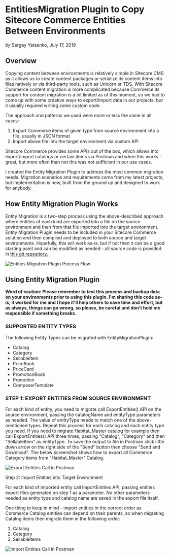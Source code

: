 # EntitiesMigration Plugin to Copy Sitecore Commerce Entities Between Environments

*by* Sergey Yatsenko, July 17, 2019

## Overview

Copying content between environments is relatively simple in Sitecore CMS as it allows us to create content packages or serialize its content items into files natively or via third-party tools, such as Unicorn or TDS. With Sitecore Commerce content migration is more complicated because Commerce its support for content migration is a bit limited as of this moment, so we had to come up with some creative ways to export/import data in our projects, but it usually required writing some custom code.

The approach and patterns we used were more or less the same in all cases:

1. Export Commerce items of given type from source environment into a file, usually in JSON format
2. Import above file into the target environment via custom API

Sitecore Commerce provides some APIs out of the box, which allows into export/import catalogs or certain items via Postman and when this works - great, but more often than not this was not sufficient in our use cases.

I created the Entity Migration Plugin to address the most common migration needs. Migration scenarios and requirements came from my latest projects, but implementation is new, built from the ground up and designed to work for anybody.

## How Entity Migration Plugin Works

Entity Migration is a two-step process using the above-described approach where entities of each kind are exported into a file on the source environment and then from that file imported into the target environment. Entity Migration Plugin needs to be included in your Sitecore Commerce solution and then compiled and deployed to both source and target environments. Hopefully, this will work as-is, but if not then it can be a good starting point and can be modified as needed - all source code is provided in [this git repository.](https://github.com/sergyatsenko/Plugin.Sync.Commerce.EntitiesMigrationPlugin)

![Entities Migration Plugin Process Flow](https://cdn.xcentium.com/-/media/images/blog-images/entities-migration-plugin/entity-migration-plugin.ashx?la=en&hash=EC204760ABACDC613FD6CAE2FAE45736231A66C5&vs=1&d=20191218T004534Z)

## Using Entity Migration Plugin

**Word of caution: Please remember to test this process and backup data on your environments prior to using this plugin. I'm sharing this code as-is, it worked for me and I hope it'll help others to save time and effort, but as always, things can go wrong, so please, be careful and don't hold me responsible if something breaks.**

### SUPPORTED ENTITY TYPES

The following Entity Types can be migrated with EntityMigrationPlugin:

- Catalog
- Category
- SellableItem
- PriceBook
- PriceCard
- PromotionBook
- Promotion
- ComposerTemplate

### STEP 1: EXPORT ENTITIES FROM SOURCE ENVIRONMENT

For each kind of entity, you need to migrate call ExportEntities() API on the source environment, passing the catalogName and entityType parameters as needed. The value of entityType needs to match one of the above-mentioned types. Repeat this process for each catalog and each entity type you need. If you need to migrate Habitat_Master catalog for example then call ExportEntities() API three times, passing "Catalog", "Category" and then "SellableItem" as entityType. To save the output to file in Postman click little down arrow on the right side of the "Send" button then choose "Send and Download". The below screenshot shows how to export all Commerce Category items from "Habitat_Master" Catalog.

![Export Entities Call in Postman](https://cdn.xcentium.com/-/media/images/blog-images/entities-migration-plugin/export-entities.ashx?h=405&w=801&la=en&hash=B1FBDB725CE20E69F268FF2244F554DCCDEC2067&vs=1&d=20191218T004611Z)

Step 2: Import Entities into Target Environment

For each kind of imported entity call ImportEntities API, passing entities export files generated on step 1 as a parameter. No other parameters needed as entity type and catalog name are saved in the export file itself.

One thing to keep in mind - import entities in the correct order as Commerce Catalog entities can depend on their parents, so when migrating Catalog items then migrate them in the following order:

1. Catalog
2. Category
3. SellableItems

![Import Entities Call in Postman](https://cdn.xcentium.com/-/media/images/blog-images/entities-migration-plugin/import-entities.ashx?h=297&w=800&la=en&hash=61852AC7E40AE41C24F038A8C9ACB8126B171280&vs=1&d=20191218T004643Z)
